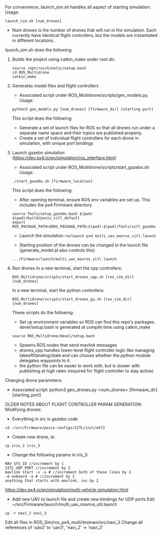 For convenience, launch_sim.sh handles all aspect of starting simulation.
Usage:
```
launch_sim.sh [num_drones]
```
- Num drones is the number of drones that will run in the simulation. Each currently have identical flight controllers, but the models are instantiated in different locations.

launch_sim.sh does the following:
1. Builds the project using catkin_make under root dir:
     ```
     source /opt/ros/kinetic/setup.bash
     cd ROS_Multidrone
     catkin_make
     ```
1. Generates model files and flight controllers
     - Associated script under ROS_Multidrone/scripts/gen_models.py.
     Usage:
     ```
     python3 gen_models.py [num_drones] [firmware_dir] [starting port]
     ```
     This script does the following:
     - Generate a set of launch files for ROS so that all drones run under a separate name space and their topics are published properly.
     - Create a set of individual flight controllers for each drone in simulation, with unique port bindings

2. Launch gazebo simulation (https://dev.px4.io/en/simulation/ros_interface.html)
     - Associated script under ROS_Multidrone/scripts/start_gazebo.sh
     Usage:
     ```
     ./start_gazebo.sh [firmware_location]
     ```
     This script does the following:
     - After opening terminal, ensure ROS env variables are set up. This includes the px4 Firmware directory
     ```
     source Tools/setup_gazebo.bash $(pwd) $(pwd)/build/posix_sitl_default
     export ROS_PACKAGE_PATH=$ROS_PACKAGE_PATH:$(pwd):$(pwd)/Tools/sitl_gazebo
     ```
     - Launch the simulation
     ```roslaunch px4 multi_uav_mavros_sitl.launch```
     
     - Starting position of the drones can be changed in the launch file (generate_model.pl also controls this)
     ```
     .../Firmware/launch/multi_uav_mavros_sitl.launch
     ```     
2. Run drones
     In a new terminal, start the cpp controllers:
     ```
     ROS_Multidrone/scripts/start_drones_cpp.sh [ros_sim_dir] [num_drones]
     ```
     
     In a new terminal, start the python controllers:
     ```
     ROS_Multidrone/scripts/start_drones_py.sh [ros_sim_dir] [num_drones]
     ```
     
     These scripts do the following:
     - Set up environment variables so ROS can find this repo's packages. devel/setup.bash is generated at compile time using catkin_make
     ```
     source ROS_Multidrone/devel/setup.bash
     ```
     
     - Spawns ROS nodes that send mavlink messages
     - drones_cpp handles lower-level flight controller logic like managing takeoff/landing/state and can choose whether the python module delegates waypoints to it.
     - the python file can be easier to work with, but is slower with publishing at high rates (required for flight controller to stay active)

Changing drone parameters:
- Associated script: python3 gen_drones.py <num_drones> [firmware_dir] [starting_port]


OLDER NOTES ABOUT FLIGHT CONTROLLER PARAM GENERATION:
Modifying drones:
- Everything in src is gazebo code
```
cd ~/src/Firmware/posix-configs/SITL/init/ekf2
```

- Create new drone, ie:
```
cp iris_2 iris_3
```

- Change the following params in iris_3:
```
MAV_SYS_ID //increment by 1
SITL_UDP_PORT //increment by 2
mavlink start -x -u # //increment both of these lines by 2
-m onboard -o # //increment by 2
anything that starts with mavlink, inc by 2
```
https://dev.px4.io/en/simulation/multi-vehicle-simulation.html

- Add new UAV to launch file and create new bindings for UDP ports
Edit ~/src/Firmware/launch/multi_uav_mavros_sitl.launch
```
cp -r navi_2 navi_3
```
Edit all files in ROS_Sim/rox_px4_multi/testnavi/src/navi_3
Change all references of 'uav2' to 'uav3', 'navi_2' -> 'navi_3'
